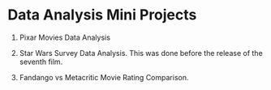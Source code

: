 # Data Analysis Mini Projects

1) Pixar Movies Data Analysis 

2) Star Wars Survey Data Analysis. This was done before the release of the seventh film.

3) Fandango vs Metacritic Movie Rating Comparison.
